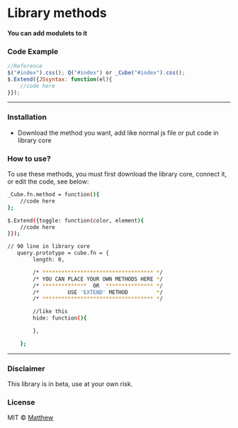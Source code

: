 <!-- ![Screenshot]()  -->
# Library methods
#### You can add modulets to it


### Code Example
```javascript
//Reference
$("#index").css(); Q("#index") or _Cube("#index").css();
$.Extend({JSsyntax: function(el){
    //code here
}});
```
***
### Installation
* Download the method you want, add like normal js file or put code in library core

### How to use?
To use these methods, you must first download the library core, connect it, or edit the code, see below:
```bash
_Cube.fn.method = function(){
    //code here
};

$.Extend({toggle: function(color, element){
    //code here
}});

// 90 line in library core 
   query.prototype = cube.fn = {
        length: 0,

        /* *********************************** */
        /* YOU CAN PLACE YOUR OWN METHODS HERE */
        /* **************  OR  *************** */
        /*         USE 'EXTEND' METHOD         */
        /* *********************************** */

        //like this 
        hide: function(){

        },

    };
```
***
### Disclaimer
This library is in beta, use at your own risk.

### License
MIT © [Matthew]()
